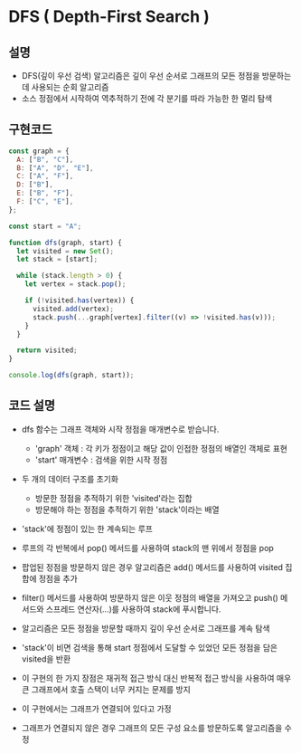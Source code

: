 # DFS ( Depth-First Search )

## 설명

- DFS(깊이 우선 검색) 알고리즘은 깊이 우선 순서로 그래프의 모든 정점을 방문하는 데 사용되는 순회 알고리즘
- 소스 정점에서 시작하여 역추적하기 전에 각 분기를 따라 가능한 한 멀리 탐색

## 구현코드

```js
const graph = {
  A: ["B", "C"],
  B: ["A", "D", "E"],
  C: ["A", "F"],
  D: ["B"],
  E: ["B", "F"],
  F: ["C", "E"],
};

const start = "A";

function dfs(graph, start) {
  let visited = new Set();
  let stack = [start];

  while (stack.length > 0) {
    let vertex = stack.pop();

    if (!visited.has(vertex)) {
      visited.add(vertex);
      stack.push(...graph[vertex].filter((v) => !visited.has(v)));
    }
  }

  return visited;
}

console.log(dfs(graph, start));
```

## 코드 설명

- dfs 함수는 그래프 객체와 시작 정점을 매개변수로 받습니다.

  - 'graph' 객체 : 각 키가 정점이고 해당 값이 인접한 정점의 배열인 객체로 표현
  - 'start' 매개변수 : 검색을 위한 시작 정점

- 두 개의 데이터 구조를 초기화

  - 방문한 정점을 추적하기 위한 'visited'라는 집합
  - 방문해야 하는 정점을 추적하기 위한 'stack'이라는 배열

- 'stack'에 정점이 있는 한 계속되는 루프
- 루프의 각 반복에서 pop() 메서드를 사용하여 stack의 맨 위에서 정점을 pop
- 팝업된 정점을 방문하지 않은 경우 알고리즘은 add() 메서드를 사용하여 visited 집합에 정점을 추가
- filter() 메서드를 사용하여 방문하지 않은 이웃 정점의 배열을 가져오고 push() 메서드와 스프레드 연산자(...)를 사용하여 stack에 푸시합니다.
- 알고리즘은 모든 정점을 방문할 때까지 깊이 우선 순서로 그래프를 계속 탐색
- 'stack'이 비면 검색을 통해 start 정점에서 도달할 수 있었던 모든 정점을 담은 visited을 반환
- 이 구현의 한 가지 장점은 재귀적 접근 방식 대신 반복적 접근 방식을 사용하여 매우 큰 그래프에서 호출 스택이 너무 커지는 문제를 방지
- 이 구현에서는 그래프가 연결되어 있다고 가정
- 그래프가 연결되지 않은 경우 그래프의 모든 구성 요소를 방문하도록 알고리즘을 수정
